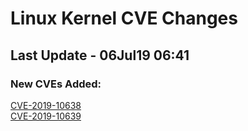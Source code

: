 
# **Linux Kernel CVE Changes**

## Last Update - 06Jul19 06:41

### **New CVEs Added:**

[CVE-2019-10638](cves/CVE-2019-10638)  
[CVE-2019-10639](cves/CVE-2019-10639)  


